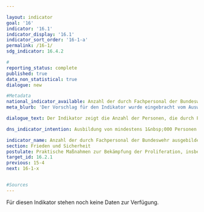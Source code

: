 ```yaml
---

layout: indicator        
goal: '16'        
indicator: '16.1'        
indicator_display: '16.1'        
indicator_sort_order: '16-1-a'        
permalink: /16-1/        
sdg_indicator: 16.4.2        

#
reporting_status: complete        
published: true        
data_non_statistical: true        
dialogue: new

#Metadata        
national_indicator_available: Anzahl der durch Fachpersonal der Bundeswehr ausgebildeten Personen zur Stärkung der Kontrolle von Kleinwaffen und leichten Waffen sowie dazugehöriger Munition weltweit
meta_blurb: 'Der Vorschlag für den Indikator wurde eingebracht vom Auswärtigen Amt, dem Bundesministerium der Verteidigung (BMVg), dem Bundesministerium für wirtschaftliche Zusammenarbeit und Entwicklung (BMZ), dem Bundesministerium für Wirtschaft und Klimaschutz (BMWK), dem Bundesministerium des Innern und für Heimat (BMI) und dem Bundesministerium der Finanzen (BMF).'

dialogue_text: Der Indikator zeigt die Anzahl der Personen, die durch Fachpersonal der Bundeswehr zur Stärkung der Kontrolle von Kleinwaffen und leichten Waffen sowie dazugehöriger Munition weltweit ausgebildet wurden.    

dns_indicator_intention: Ausbildung von mindestens 1&nbsp;000 Personen durch Expertinnen und Experten der Bundeswehr bis 2030      

indicator_name: Anzahl der durch Fachpersonal der Bundeswehr ausgebildeten Personen zur Stärkung der Kontrolle von Kleinwaffen und leichten Waffen sowie dazugehöriger Munition weltweit
section: Frieden und Sicherheit        
postulate: Praktische Maßnahmen zur Bekämpfung der Proliferation, insbesondere von Kleinwaffen, ergreifen        
target_id: 16.2.1        
previous: 15-4       
next: 16-1-x        


#Sources        
---
```

Für diesen Indikator stehen noch keine Daten zur Verfügung.

